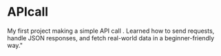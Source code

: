 # APIcall
My first project making a simple API call . Learned how to send requests, handle JSON responses, and fetch real-world data in a beginner-friendly way."
